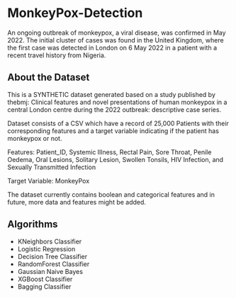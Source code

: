 # MonkeyPox-Detection

An ongoing outbreak of monkeypox, a viral disease, was confirmed in May 2022. The initial cluster of cases was found in the United Kingdom, where the first case was detected in London on 6 May 2022 in a patient with a recent travel history from Nigeria.

## About the Dataset

This is a SYNTHETIC dataset generated based on a study published by thebmj: Clinical features and novel presentations of human monkeypox in a central London centre during the 2022 outbreak: descriptive case series.

Dataset consists of a CSV which have a record of 25,000 Patients with their corresponding features and a target variable indicating if the patient has monkeypox or not.

Features: Patient_ID, Systemic Illness, Rectal Pain, Sore Throat, Penile Oedema, Oral Lesions, Solitary Lesion, Swollen Tonsils, HIV Infection, and Sexually Transmitted Infection

Target Variable: MonkeyPox

The dataset currently contains boolean and categorical features and in future, more data and features might be added.


## Algorithms
- KNeighbors Classifier
- Logistic Regression 
- Decision Tree Classifier
- RandomForest Classifier
- Gaussian Naive Bayes
- XGBoost Classifier
- Bagging Classifier

